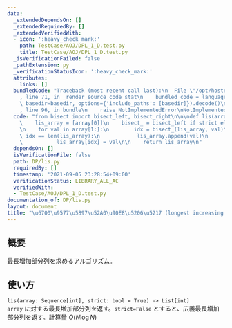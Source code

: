 ```yaml
---
data:
  _extendedDependsOn: []
  _extendedRequiredBy: []
  _extendedVerifiedWith:
  - icon: ':heavy_check_mark:'
    path: TestCase/AOJ/DPL_1_D.test.py
    title: TestCase/AOJ/DPL_1_D.test.py
  _isVerificationFailed: false
  _pathExtension: py
  _verificationStatusIcon: ':heavy_check_mark:'
  attributes:
    links: []
  bundledCode: "Traceback (most recent call last):\n  File \"/opt/hostedtoolcache/Python/3.9.6/x64/lib/python3.9/site-packages/onlinejudge_verify/documentation/build.py\"\
    , line 71, in _render_source_code_stat\n    bundled_code = language.bundle(stat.path,\
    \ basedir=basedir, options={'include_paths': [basedir]}).decode()\n  File \"/opt/hostedtoolcache/Python/3.9.6/x64/lib/python3.9/site-packages/onlinejudge_verify/languages/python.py\"\
    , line 96, in bundle\n    raise NotImplementedError\nNotImplementedError\n"
  code: "from bisect import bisect_left, bisect_right\n\n\ndef lis(array, strict=True):\n\
    \    lis_array = [array[0]]\n    bisect_ = bisect_left if strict else bisect_right\n\
    \n    for val in array[1:]:\n        idx = bisect_(lis_array, val)\n        if\
    \ idx == len(lis_array):\n            lis_array.append(val)\n        else:\n \
    \           lis_array[idx] = val\n\n    return lis_array\n"
  dependsOn: []
  isVerificationFile: false
  path: DP/lis.py
  requiredBy: []
  timestamp: '2021-09-05 23:28:54+09:00'
  verificationStatus: LIBRARY_ALL_AC
  verifiedWith:
  - TestCase/AOJ/DPL_1_D.test.py
documentation_of: DP/lis.py
layout: document
title: "\u6700\u9577\u5897\u52A0\u90E8\u5206\u5217 (longest increasing subsequence)"
---
```


## 概要
最長増加部分列を求めるアルゴリズム。

## 使い方
`lis(array: Sequence[int], strict: bool = True) -> List[int]`  
`array` に対する最長増加部分列を返す。`strict=False` とすると、広義最長増加部分列を返す。計算量 $O(N \log N)$
